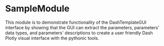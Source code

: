# SampleModule
This module is to demonstrate functionality of the DashTemplateGUI interface by showing that the GUI can extract the parameters, parameters' data types, and parameters' descriptions to create a user friendly Dash Plotly visual interface with the pythonic tools.
